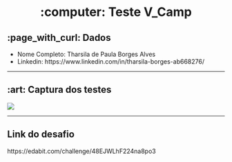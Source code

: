 <h1 align="center">:computer: Teste V_Camp</h1>

<h2>:page_with_curl: Dados</h2>
<ul>
  <li>Nome Completo: Tharsila de Paula Borges Alves</li>
  <li>Linkedin: https://www.linkedin.com/in/tharsila-borges-ab668276/</li>
</ul>

<hr>

<h2>:art: Captura dos testes</h2>
<img align="center" src ="https://user-images.githubusercontent.com/89864249/160955137-b6fd9a01-4e06-43c3-9ea7-58db9687bf94.PNG"/>

<hr>
 
<h2>Link do desafio</h2>
https://edabit.com/challenge/48EJWLhF224na8po3
